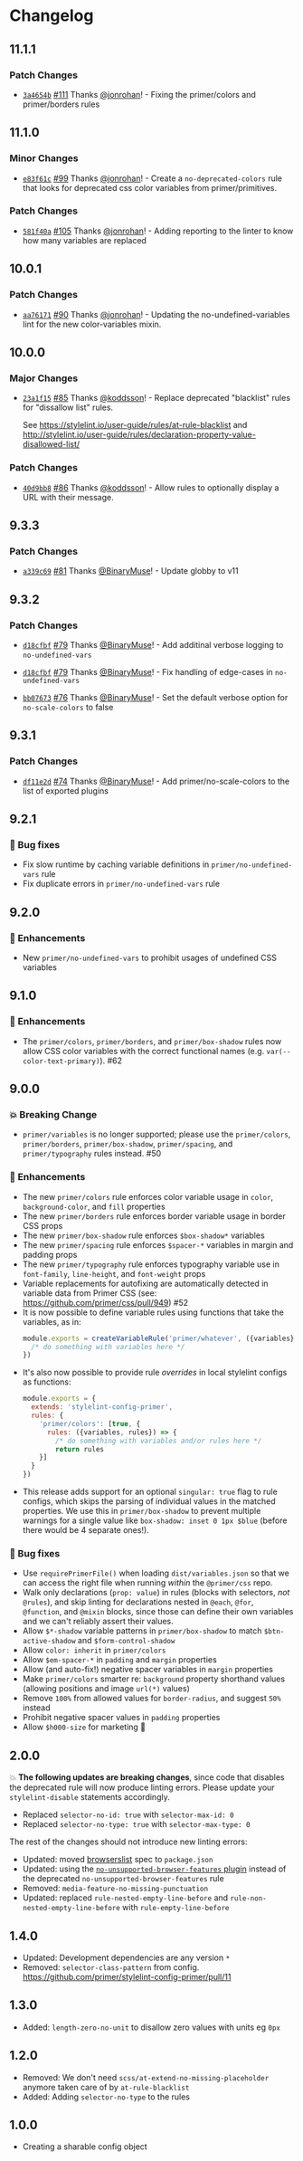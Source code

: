 # Changelog

## 11.1.1

### Patch Changes

- [`3a4654b`](https://github.com/primer/stylelint-config-primer/commit/3a4654b1b7920d71e1284ff78a3bedff932e66a3) [#111](https://github.com/primer/stylelint-config-primer/pull/111) Thanks [@jonrohan](https://github.com/jonrohan)! - Fixing the primer/colors and primer/borders rules

## 11.1.0

### Minor Changes

- [`e83f61c`](https://github.com/primer/stylelint-config-primer/commit/e83f61cef3bf1df1d9420662594040efdcb86c89) [#99](https://github.com/primer/stylelint-config-primer/pull/99) Thanks [@jonrohan](https://github.com/jonrohan)! - Create a `no-deprecated-colors` rule that looks for deprecated css color variables from primer/primitives.

### Patch Changes

- [`581f40a`](https://github.com/primer/stylelint-config-primer/commit/581f40a4aacb45db5426b82d4a2434e81eb032e2) [#105](https://github.com/primer/stylelint-config-primer/pull/105) Thanks [@jonrohan](https://github.com/jonrohan)! - Adding reporting to the linter to know how many variables are replaced

## 10.0.1

### Patch Changes

- [`aa76171`](https://github.com/primer/stylelint-config-primer/commit/aa76171fc5c9c308fcd9d7f7285c8fbdb2c18a7b) [#90](https://github.com/primer/stylelint-config-primer/pull/90) Thanks [@jonrohan](https://github.com/jonrohan)! - Updating the no-undefined-variables lint for the new color-variables mixin.

## 10.0.0

### Major Changes

- [`23a1f15`](https://github.com/primer/stylelint-config-primer/commit/23a1f1599673f2a4f9f28c39da61f42871c05697) [#85](https://github.com/primer/stylelint-config-primer/pull/85) Thanks [@koddsson](https://github.com/koddsson)! - Replace deprecated "blacklist" rules for "dissallow list" rules.

  See https://stylelint.io/user-guide/rules/at-rule-blacklist and http://stylelint.io/user-guide/rules/declaration-property-value-disallowed-list/

### Patch Changes

- [`40d9bb8`](https://github.com/primer/stylelint-config-primer/commit/40d9bb867194ae4335846953b5d8706dc7dc7d79) [#86](https://github.com/primer/stylelint-config-primer/pull/86) Thanks [@koddsson](https://github.com/koddsson)! - Allow rules to optionally display a URL with their message.

## 9.3.3

### Patch Changes

- [`a339c69`](https://github.com/primer/stylelint-config-primer/commit/a339c698b9ba7ccd01b8cb773dad7a3a14dd13a1) [#81](https://github.com/primer/stylelint-config-primer/pull/81) Thanks [@BinaryMuse](https://github.com/BinaryMuse)! - Update globby to v11

## 9.3.2

### Patch Changes

- [`d18cfbf`](https://github.com/primer/stylelint-config-primer/commit/d18cfbfefc25be6ae38f73132552d2f3c62c4d02) [#79](https://github.com/primer/stylelint-config-primer/pull/79) Thanks [@BinaryMuse](https://github.com/BinaryMuse)! - Add additinal verbose logging to `no-undefined-vars`

* [`d18cfbf`](https://github.com/primer/stylelint-config-primer/commit/d18cfbfefc25be6ae38f73132552d2f3c62c4d02) [#79](https://github.com/primer/stylelint-config-primer/pull/79) Thanks [@BinaryMuse](https://github.com/BinaryMuse)! - Fix handling of edge-cases in `no-undefined-vars`

- [`bb07673`](https://github.com/primer/stylelint-config-primer/commit/bb076732aa216fcb56e411b8dd7477efc89f7f8a) [#76](https://github.com/primer/stylelint-config-primer/pull/76) Thanks [@BinaryMuse](https://github.com/BinaryMuse)! - Set the default verbose option for `no-scale-colors` to false

## 9.3.1

### Patch Changes

- [`df11e2d`](https://github.com/primer/stylelint-config-primer/commit/df11e2d912913346e0499f7eac901cdfcb83f38c) [#74](https://github.com/primer/stylelint-config-primer/pull/74) Thanks [@BinaryMuse](https://github.com/BinaryMuse)! - Add primer/no-scale-colors to the list of exported plugins

## 9.2.1

### :bug: Bug fixes

- Fix slow runtime by caching variable definitions in `primer/no-undefined-vars` rule
- Fix duplicate errors in `primer/no-undefined-vars` rule

## 9.2.0

### :rocket: Enhancements

- New `primer/no-undefined-vars` to prohibit usages of undefined CSS variables

## 9.1.0

### :rocket: Enhancements

- The `primer/colors`, `primer/borders`, and `primer/box-shadow` rules now allow CSS color variables with the correct functional names (e.g. `var(--color-text-primary)`). #62

## 9.0.0

### :boom: Breaking Change

- `primer/variables` is no longer supported; please use the `primer/colors`, `primer/borders`, `primer/box-shadow`, `primer/spacing`, and `primer/typography` rules instead. #50

### :rocket: Enhancements

- The new `primer/colors` rule enforces color variable usage in `color`, `background-color`, and `fill` properties
- The new `primer/borders` rule enforces border variable usage in border CSS props
- The new `primer/box-shadow` rule enforces `$box-shadow*` variables
- The new `primer/spacing` rule enforces `$spacer-*` variables in margin and padding props
- The new `primer/typography` rule enforces typography variable use in `font-family`, `line-height`, and `font-weight` props
- Variable replacements for autofixing are automatically detected in variable data from Primer CSS (see: https://github.com/primer/css/pull/949) #52
- It is now possible to define variable rules using functions that take the variables, as in:
  ```js
  module.exports = createVariableRule('primer/whatever', ({variables}) => {
    /* do something with variables here */
  })
  ```
- It's also now possible to provide rule _overrides_ in local stylelint configs as functions:
  ```js
  module.exports = {
    extends: 'stylelint-config-primer',
    rules: {
      'primer/colors': [true, {
        rules: ({variables, rules}) => {
          /* do something with variables and/or rules here */
          return rules
      }]
    }
  })
  ```
- This release adds support for an optional `singular: true` flag to rule configs, which skips the parsing of individual values in the matched properties. We use this in `primer/box-shadow` to prevent multiple warnings for a single value like `box-shadow: inset 0 1px $blue` (before there would be 4 separate ones!).

### :bug: Bug fixes

- Use `requirePrimerFile()` when loading `dist/variables.json` so that we can access the right file when running _within_ the `@primer/css` repo.
- Walk only declarations (`prop: value`) in rules (blocks with selectors, _not_ `@rules`), and skip linting for declarations nested in `@each`, `@for`, `@function`, and `@mixin` blocks, since those can define their own variables and we can't reliably assert their values.
- Allow `$*-shadow` variable patterns in `primer/box-shadow` to match `$btn-active-shadow` and `$form-control-shadow`
- Allow `color: inherit` in `primer/colors`
- Allow `$em-spacer-*` in `padding` and `margin` properties
- Allow (and auto-fix!) negative spacer variables in `margin` properties
- Make `primer/colors` smarter re: `background` property shorthand values (allowing positions and image `url(*)` values)
- Remove `100%` from allowed values for `border-radius`, and suggest `50%` instead
- Prohibit negative spacer values in `padding` properties
- Allow `$h000-size` for marketing 😬

## 2.0.0

:boom: **The following updates are breaking changes**, since code that disables the deprecated rule will now produce linting errors. Please update your `stylelint-disable` statements accordingly.

- Replaced `selector-no-id: true` with `selector-max-id: 0`
- Replaced `selector-no-type: true` with `selector-max-type: 0`

The rest of the changes should not introduce new linting errors:

- Updated: moved [browserslist](https://github.com/ai/browserslist) spec to `package.json`
- Updated: using the [`no-unsupported-browser-features` plugin](https://github.com/ismay/stylelint-no-unsupported-browser-features) instead of the deprecated `no-unsupported-browser-features` rule
- Removed: `media-feature-no-missing-punctuation`
- Updated: replaced `rule-nested-empty-line-before` and `rule-non-nested-empty-line-before` with `rule-empty-line-before`

## 1.4.0

- Updated: Development dependencies are any version `*`
- Removed: `selector-class-pattern` from config. https://github.com/primer/stylelint-config-primer/pull/11

## 1.3.0

- Added: `length-zero-no-unit` to disallow zero values with units eg `0px`

## 1.2.0

- Removed: We don't need `scss/at-extend-no-missing-placeholder` anymore taken care of by `at-rule-blacklist`
- Added: Adding `selector-no-type` to the rules

## 1.0.0

- Creating a sharable config object

